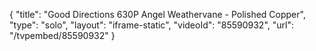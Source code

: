 {
    "title": "Good Directions 630P Angel Weathervane - Polished Copper",
    "type": "solo",
    "layout": "iframe-static",
    "videoId": "85590932",
    "url": "\/tvpembed\/85590932"
}